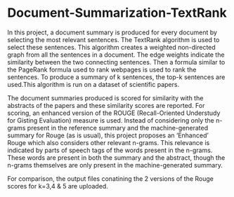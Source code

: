 # Document-Summarization-TextRank

In this project, a document summary is produced for every document by
selecting the most relevant sentences. The TextRank algorithm is used to select these sentences. This
algorithm creates a weighted non-directed graph from all the sentences in a document. The edge
weights indicate the similarity between the two connecting sentences. Then a formula similar to the
PageRank formula used to rank webpages is used to rank the sentences. To produce a summary of k sentences,
the top-k sentences are used.This algorithm is run on a dataset of scientific papers.

The document summaries produced is scored for similarity with the abstracts of the papers and these
similarity scores are reported. For scoring, an enhanced version of the
ROUGE (Recall-Oriented Understudy for Gisting Evaluation) measure is used. Instead of considering only
the n-grams present in the reference summary and the machine-generated summary for Rouge (as is
usual), this project proposes an ‘Enhanced’ Rouge which also considers other relevant n-grams. This
relevance is indicated by parts of speech tags of the words present in the n-grams. These words are
present in both the summary and the abstract, though the n-grams themselves are only present in the
machine-generated summary.
 
For comparison, the output files conatining the 2 versions of the Rouge scores for k=3,4 & 5 are uploaded.
